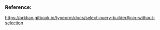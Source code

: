### Reference:
https://orkhan.gitbook.io/typeorm/docs/select-query-builder#join-without-selection <br />
